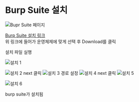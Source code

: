 # Burp Suite 설치


 
     
![Bupr Suite 페이지](https://user-images.githubusercontent.com/53963779/201017737-f256aac5-1f8a-4bf4-921d-5842c057be01.png)

[Burp Suite 설치 링크](https://portswigger.net/burp/releases/professional-community-2022-9-5?requestededition=community&requestedplatform=)  
위 링크에 들어가 운영체제에 맞게 선택 후 Download를 클릭

설치 파일 실행

![설치 1](https://user-images.githubusercontent.com/53963779/201018300-afed8ade-da47-49f6-8a02-3812b4119473.png)

![설치 2](https://user-images.githubusercontent.com/53963779/201019612-969d3851-5622-4768-866b-4c0f2435a638.png)
next 클릭
![설치 3](https://user-images.githubusercontent.com/53963779/201019778-cd1787c6-470d-4a3f-a663-049e912be370.png)
경로 설정
![설치 4](https://user-images.githubusercontent.com/53963779/201019864-a75fa9a3-13cf-4744-affa-9ff871562298.png)
next 클릭
![설치 5](https://user-images.githubusercontent.com/53963779/201019952-a7617312-d5f4-421d-a078-dadf22909d71.png)

![설치 6](https://user-images.githubusercontent.com/53963779/201020057-68d79904-7cf9-4aab-9b10-2e82271fbb15.png)

burp suite가 설치됨






